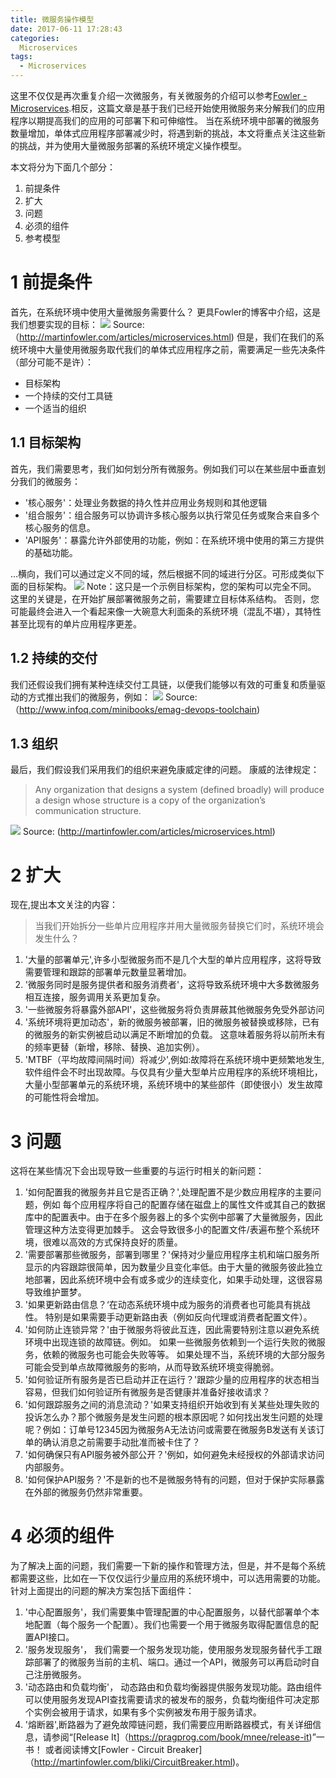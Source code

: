```yaml
---
title: 微服务操作模型
date: 2017-06-11 17:28:43
categories:
  Microservices
tags: 
  - Microservices
---
```


这里不仅仅是再次重复介绍一次微服务，有关微服务的介绍可以参考[Fowler - Microservices](http://martinfowler.com/articles/microservices.htmlFowler-Microservices).相反，这篇文章是基于我们已经开始使用微服务来分解我们的应用程序以期提高我们的应用的可部署下和可伸缩性。
当在系统环境中部署的微服务数量增加，单体式应用程序部署减少时，将遇到新的挑战，本文将重点关注这些新的挑战，并为使用大量微服务部署的系统环境定义操作模型。

本文将分为下面几个部分：
1. 前提条件
2. 扩大
3. 问题
4. 必须的组件
5. 参考模型

# 1 前提条件
首先，在系统环境中使用大量微服务需要什么？
更具Fowler的博客中介绍，这是我们想要实现的目标：
![](./microservices-1.png)
Source: （http://martinfowler.com/articles/microservices.html)
但是，我们在我们的系统环境中大量使用微服务取代我们的单体式应用程序之前，需要满足一些先决条件（部分可能不是许）：
- 目标架构
- 一个持续的交付工具链
- 一个适当的组织

## 1.1 目标架构
首先，我们需要思考，我们如何划分所有微服务。例如我们可以在某些层中垂直划分我们的微服务：
- '核心服务'：处理业务数据的持久性并应用业务规则和其他逻辑
- '组合服务'：组合服务可以协调许多核心服务以执行常见任务或聚合来自多个核心服务的信息。
- 'API服务'：暴露允许外部使用的功能，例如：在系统环境中使用的第三方提供的基础功能。

...横向，我们可以通过定义不同的域，然后根据不同的域进行分区。可形成类似下面的目标架构。
![](./microservices-architecture.png)
Note：这只是一个示例目标架构，您的架构可以完全不同。 这里的关键是，在开始扩展部署微服务之前，需要建立目标体系结构。 否则，您可能最终会进入一个看起来像一大碗意大利面条的系统环境（混乱不堪），其特性甚至比现有的单片应用程序更差。

## 1.2 持续的交付
我们还假设我们拥有某种连续交付工具链，以便我们能够以有效的可重复和质量驱动的方式推出我们的微服务，例如：
![](./microservices-1-2.png)
Source:（http://www.infoq.com/minibooks/emag-devops-toolchain)

## 1.3 组织
最后，我们假设我们采用我们的组织来避免康威定律的问题。 康威的法律规定：
> Any organization that designs a system (defined broadly) will produce a design whose structure is a copy of the organization’s communication structure. 

![](./microservices-1-1.png)
Source: (http://martinfowler.com/articles/microservices.html)

# 2 扩大
现在,提出本文关注的内容：
> 当我们开始拆分一些单片应用程序并用大量微服务替换它们时，系统环境会发生什么？
1. '大量的部署单元',许多小型微服务而不是几个大型的单片应用程序，这将导致需要管理和跟踪的部署单元数量显著增加。
2. '微服务同时是服务提供者和服务消费者'，这将导致系统环境中大多数微服务相互连接，服务调用关系更加复杂。
3. '一些微服务将暴露外部API'，这些微服务将负责屏蔽其他微服务免受外部访问
4. '系统环境将更加动态'，新的微服务被部署，旧的微服务被替换或移除，已有的微服务的新实例被启动以满足不断增加的负载。 这意味着服务将以前所未有的频率更替（新增，移除、替换、追加实例）。
5. 'MTBF（平均故障间隔时间）将减少',例如:故障将在系统环境中更频繁地发生,软件组件会不时出现故障。与仅具有少量大型单片应用程序的系统环境相比，大量小型部署单元的系统环境，系统环境中的某些部件（即使很小）发生故障的可能性将会增加。

# 3 问题
这将在某些情况下会出现导致一些重要的与运行时相关的新问题：
1. '如何配置我的微服务并且它是否正确？',处理配置不是少数应用程序的主要问题，例如 每个应用程序将自己的配置存储在磁盘上的属性文件或其自己的数据库中的配置表中。由于在多个服务器上的多个实例中部署了大量微服务，因此管理这种方法变得更加棘手。 这会导致很多小的配置文件/表遍布整个系统环境，很难以高效的方式保持良好的质量。
2. '需要部署那些微服务，部署到哪里？'保持对少量应用程序主机和端口服务所显示的内容跟踪很简单，因为数量少且变化率低。由于大量的微服务彼此独立地部署，因此系统环境中会有或多或少的连续变化，如果手动处理，这很容易导致维护噩梦。
3. '如果更新路由信息？‘在动态系统环境中成为服务的消费者也可能具有挑战性。 特别是如果需要手动更新路由表（例如反向代理或消费者配置文件）。
4. '如何防止连锁异常？'由于微服务将彼此互连，因此需要特别注意以避免系统环境中出现连锁的故障链。例如。 如果一些微服务依赖到一个运行失败的微服务，依赖的微服务也可能会失败等等。 如果处理不当，系统环境的大部分服务可能会受到单点故障微服务的影响，从而导致系统环境变得脆弱。
5. '如何验证所有服务是否已启动并正在运行？'跟踪少量的应用程序的状态相当容易，但我们如何验证所有微服务是否健康并准备好接收请求？
6. '如何跟踪服务之间的消息流动？'如果支持组织开始收到有关某些处理失败的投诉怎么办？那个微服务是发生问题的根本原因呢？如何找出发生问题的处理呢？例如：订单号12345因为微服务A无法访问或需要在微服务B发送有关该订单的确认消息之前需要手动批准而被卡住了？
7. '如何确保只有API服务被外部公开？'例如，如何避免未经授权的外部请求访问内部服务。
8. '如何保护API服务？'不是新的也不是微服务特有的问题，但对于保护实际暴露在外部的微服务仍然非常重要。

# 4 必须的组件
为了解决上面的问题，我们需要一下新的操作和管理方法，但是，并不是每个系统都需要这些，比如在一下仅仅运行少量应用的系统环境中，可以选用需要的功能。针对上面提出的问题的解决方案包括下面组件：
1. '中心配置服务'，我们需要集中管理配置的中心配置服务，以替代部署单个本地配置（每个服务一个配置）。我们也需要一个用于微服务取得配置信息的配置API接口。
2. '服务发现服务'， 我们需要一个服务发现功能，使用服务发现服务替代手工跟踪部署了的微服务当前的主机、端口。通过一个API，微服务可以再启动时自己注册微服务。
3. '动态路由和负载均衡'， 动态路由和负载均衡器提供服务发现功能。路由组件可以使用服务发现API查找需要请求的被发布的服务，负载均衡组件可决定那个实例会被用于请求，如果有多个实例被发布用于服务请求。
4. '熔断器',断路器为了避免故障链问题，我们需要应用断路器模式，有关详细信息，请参阅“[Release It]（https://pragprog.com/book/mnee/release-it)”一书！ 或者阅读博文[Fowler  -  Circuit Breaker]（http://martinfowler.com/bliki/CircuitBreaker.html)。
